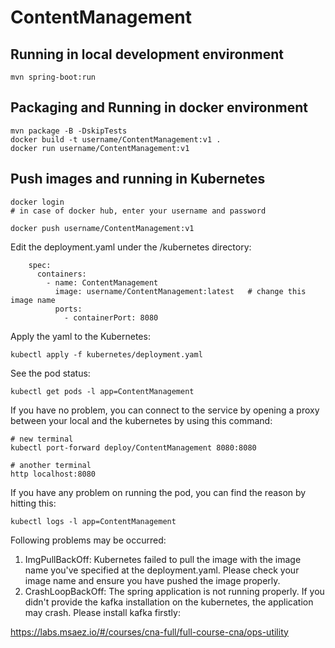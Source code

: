 # ContentManagement

## Running in local development environment

```
mvn spring-boot:run
```

## Packaging and Running in docker environment

```
mvn package -B -DskipTests
docker build -t username/ContentManagement:v1 .
docker run username/ContentManagement:v1
```

## Push images and running in Kubernetes

```
docker login 
# in case of docker hub, enter your username and password

docker push username/ContentManagement:v1
```

Edit the deployment.yaml under the /kubernetes directory:
```
    spec:
      containers:
        - name: ContentManagement
          image: username/ContentManagement:latest   # change this image name
          ports:
            - containerPort: 8080

```

Apply the yaml to the Kubernetes:
```
kubectl apply -f kubernetes/deployment.yaml
```

See the pod status:
```
kubectl get pods -l app=ContentManagement
```

If you have no problem, you can connect to the service by opening a proxy between your local and the kubernetes by using this command:
```
# new terminal
kubectl port-forward deploy/ContentManagement 8080:8080

# another terminal
http localhost:8080
```

If you have any problem on running the pod, you can find the reason by hitting this:
```
kubectl logs -l app=ContentManagement
```

Following problems may be occurred:

1. ImgPullBackOff:  Kubernetes failed to pull the image with the image name you've specified at the deployment.yaml. Please check your image name and ensure you have pushed the image properly.
1. CrashLoopBackOff: The spring application is not running properly. If you didn't provide the kafka installation on the kubernetes, the application may crash. Please install kafka firstly:

https://labs.msaez.io/#/courses/cna-full/full-course-cna/ops-utility

